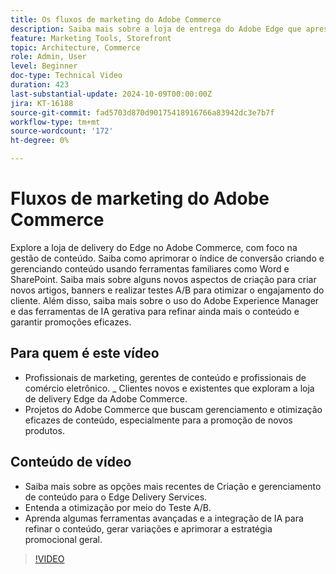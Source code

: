 ```yaml
---
title: Os fluxos de marketing do Adobe Commerce
description: Saiba mais sobre a loja de entrega do Adobe Edge que apresenta a gestão de conteúdo ajudando no fluxo de marketing.
feature: Marketing Tools, Storefront
topic: Architecture, Commerce
role: Admin, User
level: Beginner
doc-type: Technical Video
duration: 423
last-substantial-update: 2024-10-09T00:00:00Z
jira: KT-16188
source-git-commit: fad5703d870d90175418916766a83942dc3e7b7f
workflow-type: tm+mt
source-wordcount: '172'
ht-degree: 0%

---
```



# Fluxos de marketing do Adobe Commerce

Explore a loja de delivery do Edge no Adobe Commerce, com foco na gestão de conteúdo. Saiba como aprimorar o índice de conversão criando e gerenciando conteúdo usando ferramentas familiares como Word e SharePoint. Saiba mais sobre alguns novos aspectos de criação para criar novos artigos, banners e realizar testes A/B para otimizar o engajamento do cliente. Além disso, saiba mais sobre o uso do Adobe Experience Manager e das ferramentas de IA gerativa para refinar ainda mais o conteúdo e garantir promoções eficazes.

## Para quem é este vídeo

- Profissionais de marketing, gerentes de conteúdo e profissionais de comércio eletrônico.
_ Clientes novos e existentes que exploram a loja de delivery Edge da Adobe Commerce.
- Projetos do Adobe Commerce que buscam gerenciamento e otimização eficazes de conteúdo, especialmente para a promoção de novos produtos.

## Conteúdo de vídeo

- Saiba mais sobre as opções mais recentes de Criação e gerenciamento de conteúdo para o Edge Delivery Services.
- Entenda a otimização por meio do Teste A/B.
- Aprenda algumas ferramentas avançadas e a integração de IA para refinar o conteúdo, gerar variações e aprimorar a estratégia promocional geral.

>[!VIDEO](https://video.tv.adobe.com/v/3433537?learn=on&captions=por_br)
